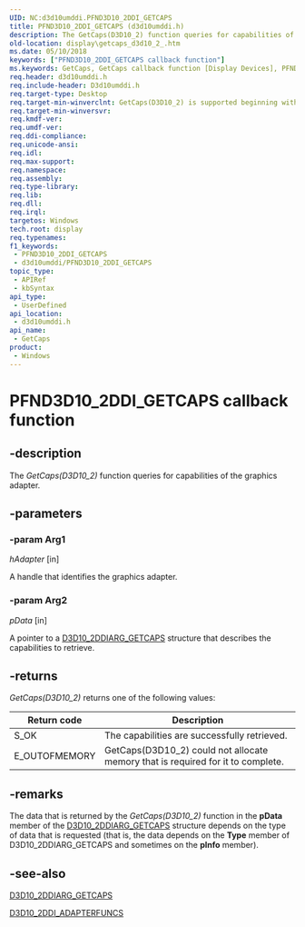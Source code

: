 ```yaml
---
UID: NC:d3d10umddi.PFND3D10_2DDI_GETCAPS
title: PFND3D10_2DDI_GETCAPS (d3d10umddi.h)
description: The GetCaps(D3D10_2) function queries for capabilities of the graphics adapter.
old-location: display\getcaps_d3d10_2_.htm
ms.date: 05/10/2018
keywords: ["PFND3D10_2DDI_GETCAPS callback function"]
ms.keywords: GetCaps, GetCaps callback function [Display Devices], PFND3D10_2DDI_GETCAPS, PFND3D10_2DDI_GETCAPS callback, UserModeDisplayDriverDx11_Functions_b0f0ebe4-205d-4eb5-ad35-e91dbcb21a1c.xml, d3d10umddi/GetCaps, display.getcaps_d3d10_2_
req.header: d3d10umddi.h
req.include-header: D3d10umddi.h
req.target-type: Desktop
req.target-min-winverclnt: GetCaps(D3D10_2) is supported beginning with the Windows 7 operating system.
req.target-min-winversvr: 
req.kmdf-ver: 
req.umdf-ver: 
req.ddi-compliance: 
req.unicode-ansi: 
req.idl: 
req.max-support: 
req.namespace: 
req.assembly: 
req.type-library: 
req.lib: 
req.dll: 
req.irql: 
targetos: Windows
tech.root: display
req.typenames: 
f1_keywords:
 - PFND3D10_2DDI_GETCAPS
 - d3d10umddi/PFND3D10_2DDI_GETCAPS
topic_type:
 - APIRef
 - kbSyntax
api_type:
 - UserDefined
api_location:
 - d3d10umddi.h
api_name:
 - GetCaps
product:
 - Windows
---
```


# PFND3D10_2DDI_GETCAPS callback function


## -description

The *GetCaps(D3D10_2)* function queries for capabilities of the graphics adapter.

## -parameters

### -param Arg1

*hAdapter* [in]

A handle that identifies the graphics adapter.

### -param Arg2

*pData* [in]

A pointer to a <a href="/windows-hardware/drivers/ddi/d3d10umddi/ns-d3d10umddi-d3d10_2ddiarg_getcaps">D3D10_2DDIARG_GETCAPS</a> structure that describes the capabilities to retrieve.

## -returns

*GetCaps(D3D10_2)* returns one of the following values:

|Return code|Description|
|---|---|
|S_OK|The capabilities are successfully retrieved.|
|E_OUTOFMEMORY|GetCaps(D3D10_2) could not allocate memory that is required for it to complete.|

## -remarks

The data that is returned by the <i>GetCaps(D3D10_2)</i> function in the <b>pData</b> member of the <a href="/windows-hardware/drivers/ddi/d3d10umddi/ns-d3d10umddi-d3d10_2ddiarg_getcaps">D3D10_2DDIARG_GETCAPS</a> structure depends on the type of data that is requested (that is, the data depends on the <b>Type</b> member of D3D10_2DDIARG_GETCAPS and sometimes on the <b>pInfo</b> member).

## -see-also

<a href="/windows-hardware/drivers/ddi/d3d10umddi/ns-d3d10umddi-d3d10_2ddiarg_getcaps">D3D10_2DDIARG_GETCAPS</a>

<a href="/windows-hardware/drivers/ddi/d3d10umddi/ns-d3d10umddi-d3d10_2ddi_adapterfuncs">D3D10_2DDI_ADAPTERFUNCS</a>
